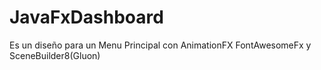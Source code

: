 # JavaFxDashboard
Es un diseño para un Menu Principal con AnimationFX FontAwesomeFx y SceneBuilder8(Gluon)
